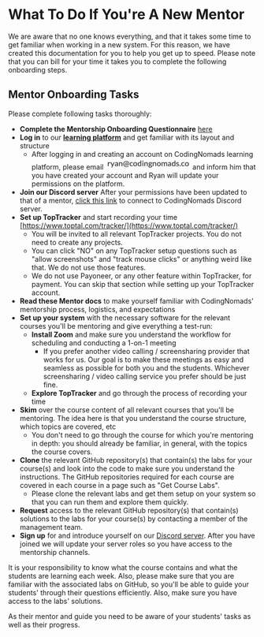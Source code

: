 # What To Do If You're A New Mentor

We are aware that no one knows everything, and that it takes some time to get familiar when working in a new system. For this reason, we have created this documentation for you to help you get up to speed. Please note that you can bill for your time it takes you to complete the following onboarding steps.

## Mentor Onboarding Tasks

Please complete following tasks thoroughly:

- **Complete the Mentorship Onboarding Questionnaire** [here](https://codingnomads.com/page/mentorship-onboarding-form)
- **Log in** to our **[learning platform](https://codingnomads.com)** and get familiar with its layout and structure
  - After logging in and creating an account on CodingNomads learning platform, please email <img style="display: inline-block;" alt="contact address for ryan" src="../images/email_ryan.png"/> and inform him that you have created your account and Ryan will update your permissions on the platform.
- **Join our Discord server** After your permissions have been updated to that of a mentor, [click this link](https://codingnomads.com/discord) to connect to CodingNomads Discord server.
- **Set up TopTracker** and start recording your time [https://www.toptal.com/tracker/](https://www.toptal.com/tracker/)
  - You will be invited to all relevant TopTracker projects. You do not need to create any projects.
  - You can click "NO" on any TopTracker setup questions such as "allow screenshots" and "track mouse clicks" or anything weird like that. We do not use those features. 
  - We do not use Payoneer, or any other feature within TopTracker, for payment. You can skip that section while setting up your TopTracker account.
- **Read these Mentor docs** to make yourself familiar with CodingNomads' mentorship process, logistics, and expectations
- **Set up your system** with the necessary software for the relevant courses you'll be mentoring and give everything a test-run:
  - **Install Zoom** and make sure you understand the workflow for scheduling and conducting a 1-on-1 meeting
    - If you prefer another video calling / screensharing provider that works for us. Our goal is to make these meetings as easy and seamless as possible for both you and the students. Whichever screensharing / video calling service you prefer should be just fine.
  - **Explore TopTracker** and go through the process of recording your time
- **Skim** over the course content of all relevant courses that you'll be mentoring. The idea here is that you understand the course structure, which topics are covered, etc
  - You don't need to go through the course for which you're mentoring in depth: you should already be familiar, in general, with the topics the course covers.
- **Clone** the relevant GitHub repository(s) that contain(s) the labs for your course(s) and look into the code to make sure you understand the instructions. The GitHub repositories required for each course are covered in each course in a page such as "Get Course Labs".
  - Please clone the relevant labs and get them setup on your system so that you can run them and explore them quickly.
- **Request** access to the relevant GitHub repository(s) that contain(s) solutions to the labs for your course(s) by contacting a member of the management team.
- **Sign up** for and introduce yourself on our [Discord server](https://codingnomads.com). After you have joined we will update your server roles so you have access to the mentorship channels.


It is your responsibility to know what the course contains and what the students are learning each week. Also, please make sure that you are familiar with the associated labs on GitHub, so you'll be able to guide your students' through their questions efficiently.  Also, make sure you have access to the labs' solutions.

As their mentor and guide you need to be aware of your students' tasks as well as their progress.


